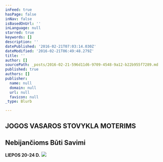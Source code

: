 ```yaml
---
inFeed: true
hasPage: false
inNav: false
isBasedOnUrl: ''
inLanguage: null
starred: true
keywords: []
description: ''
datePublished: '2016-02-21T07:03:14.030Z'
dateModified: '2016-02-21T06:49:48.279Z'
title: ''
author: []
sourcePath: _posts/2016-02-21-596d11d6-9709-4548-9a12-b22b955f7289.md
published: true
authors: []
publisher:
  name: null
  domain: null
  url: null
  favicon: null
_type: Blurb

---
```

## JOGOS VASAROS STOVYKLA MOTERIMS 

## Nebijančioms Būti Savimi

**LIEPOS 20-24 D.**
![](https://s3-us-west-2.amazonaws.com/the-grid-img/p/bbe62f840d197a8695666c53043b58906ebd8eef.jpg)